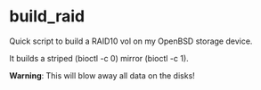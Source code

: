# build_raid

Quick script to build a RAID10 vol on my OpenBSD storage device.

It builds a striped (bioctl -c 0) mirror (bioctl -c 1).

**Warning**: This will blow away all data on the disks!